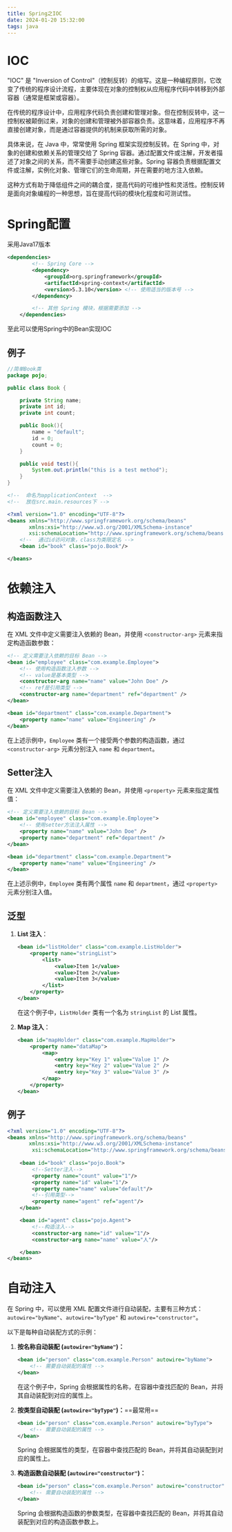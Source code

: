 ```yaml
---
title: Spring之IOC
date: 2024-01-20 15:32:00
tags: java
---
```


# IOC

"IOC" 是 "Inversion of Control"（控制反转）的缩写。这是一种编程原则，它改变了传统的程序设计流程，主要体现在对象的控制权从应用程序代码中转移到外部容器（通常是框架或容器）。

在传统的程序设计中，应用程序代码负责创建和管理对象。但在控制反转中，这一控制权被颠倒过来，对象的创建和管理被外部容器负责。这意味着，应用程序不再直接创建对象，而是通过容器提供的机制来获取所需的对象。

具体来说，在 Java 中，常常使用 Spring 框架实现控制反转。在 Spring 中，对象的创建和依赖关系的管理交给了 Spring 容器。通过配置文件或注解，开发者描述了对象之间的关系，而不需要手动创建这些对象。Spring 容器负责根据配置文件或注解，实例化对象、管理它们的生命周期，并在需要的地方注入依赖。

这种方式有助于降低组件之间的耦合度，提高代码的可维护性和灵活性。控制反转是面向对象编程的一种思想，旨在提高代码的模块化程度和可测试性。

# Spring配置

采用Java17版本

```xml
<dependencies>
        <!-- Spring Core -->
        <dependency>
            <groupId>org.springframework</groupId>
            <artifactId>spring-context</artifactId>
            <version>5.3.10</version> <!-- 使用适当的版本号 -->
        </dependency>

        <!-- 其他 Spring 模块，根据需要添加 -->
    </dependencies>
```

至此可以使用Spring中的Bean实现IOC

## 例子

```java
//简单Book类
package pojo;

public class Book {

    private String name;
    private int id;
    private int count;

    public Book(){
        name = "default";
        id = 0;
        count = 0;
    }

    public void test(){
        System.out.println("this is a test method");
    }
}

```

```xml
<!--  命名为applicationContext  -->
<!--  放在src.main.resources下 -->

<?xml version="1.0" encoding="UTF-8"?>
<beans xmlns="http://www.springframework.org/schema/beans"
       xmlns:xsi="http://www.w3.org/2001/XMLSchema-instance"
       xsi:schemaLocation="http://www.springframework.org/schema/beans http://www.springframework.org/schema/beans/spring-beans.xsd">
    <!--  通过id访问对象，class为类限定名 -->
    <bean id="book" class="pojo.Book"/>

</beans>
```



# 依赖注入

## 构造函数注入

在 XML 文件中定义需要注入依赖的 Bean，并使用 `<constructor-arg>` 元素来指定构造函数参数：

```xml
<!-- 定义需要注入依赖的目标 Bean -->
<bean id="employee" class="com.example.Employee">
    <!-- 使用构造函数注入参数 -->
    <!-- value是基本类型 -->
    <constructor-arg name="name" value="John Doe" />
    <!-- ref是引用类型 -->
    <constructor-arg name="department" ref="department" />
</bean>

<bean id="department" class="com.example.Department">
    <property name="name" value="Engineering" />
</bean>
```

在上述示例中，`Employee` 类有一个接受两个参数的构造函数，通过 `<constructor-arg>` 元素分别注入 `name` 和 `department`。

## Setter注入

在 XML 文件中定义需要注入依赖的 Bean，并使用 `<property>` 元素来指定属性值：

```xml
<!-- 定义需要注入依赖的目标 Bean -->
<bean id="employee" class="com.example.Employee">
    <!-- 使用setter方法注入属性 -->
    <property name="name" value="John Doe" />
    <property name="department" ref="department" />
</bean>

<bean id="department" class="com.example.Department">
    <property name="name" value="Engineering" />
</bean>
```

在上述示例中，`Employee` 类有两个属性 `name` 和 `department`，通过 `<property>` 元素分别注入值。

## 泛型

1. **List 注入**：

   ```xml
   <bean id="listHolder" class="com.example.ListHolder">
       <property name="stringList">
           <list>
               <value>Item 1</value>
               <value>Item 2</value>
               <value>Item 3</value>
           </list>
       </property>
   </bean>
   ```

   在这个例子中，`ListHolder` 类有一个名为 `stringList` 的 List 属性。

2. **Map 注入**：

   ```xml
   <bean id="mapHolder" class="com.example.MapHolder">
       <property name="dataMap">
           <map>
               <entry key="Key 1" value="Value 1" />
               <entry key="Key 2" value="Value 2" />
               <entry key="Key 3" value="Value 3" />
           </map>
       </property>
   </bean>
   ```

## 例子

```xml
<?xml version="1.0" encoding="UTF-8"?>
<beans xmlns="http://www.springframework.org/schema/beans"
       xmlns:xsi="http://www.w3.org/2001/XMLSchema-instance"
        xsi:schemaLocation="http://www.springframework.org/schema/beans http://www.springframework.org/schema/beans/spring-beans.xsd">
    
    <bean id="book" class="pojo.Book">
        <!--Setter注入-->
        <property name="count" value="1"/>
        <property name="id" value="1"/>
        <property name="name" value="default"/>
        <!--引用类型-->
        <property name="agent" ref="agent"/>
    </bean>

    <bean id="agent" class="pojo.Agent">
        <!--构造注入-->
        <constructor-arg name="id" value="1"/>
        <constructor-arg name="name" value="人"/>

    </bean>
</beans>
```

# 自动注入

在 Spring 中，可以使用 XML 配置文件进行自动装配，主要有三种方式：`autowire="byName"`、`autowire="byType"` 和 `autowire="constructor"`。

以下是每种自动装配方式的示例：

1. **按名称自动装配 (`autowire="byName"`)：**

   ```xml
   <bean id="person" class="com.example.Person" autowire="byName">
       <!-- 需要自动装配的属性 -->
   </bean>
   ```

   在这个例子中，Spring 会根据属性的名称，在容器中查找匹配的 Bean，并将其自动装配到对应的属性上。

2. **按类型自动装配 (`autowire="byType"`)：**==最常用==

   ```xml
   <bean id="person" class="com.example.Person" autowire="byType">
       <!-- 需要自动装配的属性 -->
   </bean>
   ```

   Spring 会根据属性的类型，在容器中查找匹配的 Bean，并将其自动装配到对应的属性上。

3. **构造函数自动装配 (`autowire="constructor"`)：**

   ```xml
   <bean id="person" class="com.example.Person" autowire="constructor">
       <!-- 需要自动装配的属性 -->
   </bean>
   ```

   Spring 会根据构造函数的参数类型，在容器中查找匹配的 Bean，并将其自动装配到对应的构造函数参数上。

